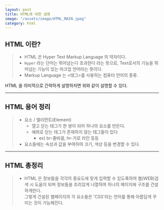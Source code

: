 ```yaml
---
layout: post
title: HTML에 대한 설명
image: "/assets/image/HTML_MAIN.jpeg"
category: html
---
```


<h2 class="posth2"> HTML 이란? </h2>

> - HTML 은 Hyper Text Markup Language 의 약자이다.
> - `Hyper` 라는 단어는 뛰어넘는다 초과한다 라는 뜻으로, Text로서의 기능을 뛰어넘는 기능이 있는 마크업 언어라는 뜻이다.
> - Markup Language 는 <태그>를 사용하는 컴퓨터 언어의 종류.

<p class="pafterhr">
HTML 을 의미적으로 간략하게 설명하자면 위와 같이 설명할 수 있다.
</p>

<hr>

<h2 class="posth2">HTML 용어 정리</h2>

> - 요소 / 엘리먼트(Element)
>   - 열고 닫는 태그가 한 쌍이 되어 하나의 요소를 만든다.
>   - 예외로 닫는 태그가 존재하지 않는 태그들이 있다
>     - ex) br-줄바꿈, hr-가로 라인 등등
> - 요소들에는 속성과 값을 부여하여 크기, 색상 등을 변경할 수 있다.

<p class="pafterhr">

</p>

<hr>

<h2 class="posth2">HTML 총정리</h2>

> - HTML 은 정보들을 각각의 중요도에 맞게 입력할 수 있도록하여 웹(WEB)검색 시 도움이 되며 정보들을 조리있게 나열하여 하나의 페이지에 구조를 건설하게한다. <br>그렇게 건설된 웹페이지의 각 요소들은 'CSS'라는 언어를 통해 아름답게 꾸미는 것이 가능해진다.

<p class="pafterhr">

</p>
